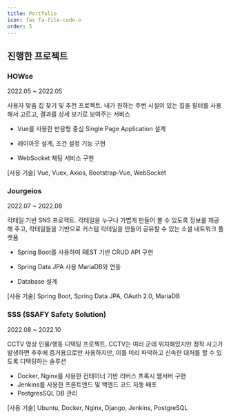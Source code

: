 ```yaml
---
title: Portfolio
icon: fas fa-file-code-o
order: 5
---
```


## 진행한 프로젝트

### HOWse

2022.05 ~ 2022.05

사용자 맞춤 집 찾기 및 추천 프로젝트. 내가 원하는 주변 시설이 있는 집을 필터를 사용해서 고르고, 결과를 상세 보기로 보여주는 서비스 

- Vue를 사용한 반응형 중심 Single Page Application 설계

- 레이아웃 설계, 조건 설정 기능 구현

- WebSocket 채팅 서비스 구현   

[사용 기술] Vue, Vuex, Axios, Bootstrap-Vue, WebSocket



### Jourgeios

2022.07 ~ 2022.08

칵테일 기반 SNS 프로젝트. 칵테일을 누구나 가볍게 만들어 볼 수 있도록 정보를 제공해 주고, 칵테일들을 기반으로 커스텀 칵테일을 만들어 공유할 수 있는 소셜 네트워크 플랫폼

* Spring Boot를 사용하여 REST 기반 CRUD API 구현

- Spring Data JPA 사용 MariaDB와 연동

- Database 설계

[사용 기술] Spring Boot, Spring Data JPA, OAuth 2.0, MariaDB



### SSS (SSAFY Safety Solution)

2022.08 ~ 2022.10

CCTV 영상 인물/행동 디텍팅 프로젝트. CCTV는 여러 군데 위치해있지만 정작 사고가 발생하면 추후에 증거용으로만 사용하지만, 이를 미리 파악하고 신속한 대처를 할 수 있도록 디텍팅하는 솔루션 

* Docker, Nginx를 사용한 컨테이너 기반 리버스 프록시 웹서버 구현 
* Jenkins를 사용한 프론트엔드 및 백엔드 코드 자동 배포
* PostgresSQL DB 관리

[사용 기술] Ubuntu, Docker, Nginx, Django, Jenkins, PostgreSQL
